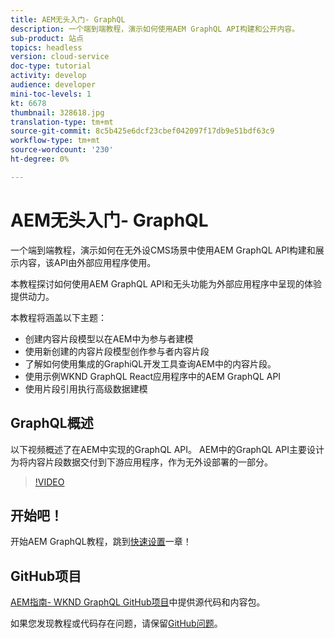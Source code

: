 ```yaml
---
title: AEM无头入门- GraphQL
description: 一个端到端教程，演示如何使用AEM GraphQL API构建和公开内容。
sub-product: 站点
topics: headless
version: cloud-service
doc-type: tutorial
activity: develop
audience: developer
mini-toc-levels: 1
kt: 6678
thumbnail: 328618.jpg
translation-type: tm+mt
source-git-commit: 8c5b425e6dcf23cbef042097f17db9e51bdf63c9
workflow-type: tm+mt
source-wordcount: '230'
ht-degree: 0%

---
```



# AEM无头入门- GraphQL

一个端到端教程，演示如何在无外设CMS场景中使用AEM GraphQL API构建和展示内容，该API由外部应用程序使用。

本教程探讨如何使用AEM GraphQL API和无头功能为外部应用程序中呈现的体验提供动力。

本教程将涵盖以下主题：

* 创建内容片段模型以在AEM中为参与者建模
* 使用新创建的内容片段模型创作参与者内容片段
* 了解如何使用集成的GraphiQL开发工具查询AEM中的内容片段。
* 使用示例WKND GraphQL React应用程序中的AEM GraphQL API
* 使用片段引用执行高级数据建模

## GraphQL概述

以下视频概述了在AEM中实现的GraphQL API。 AEM中的GraphQL API主要设计为将内容片段数据交付到下游应用程序，作为无外设部署的一部分。

>[!VIDEO](https://video.tv.adobe.com/v/328618/?quality=12&learn=on)

## 开始吧！

开始AEM GraphQL教程，跳到[快速设置](./setup.md)一章！

## GitHub项目

[AEM指南- WKND GraphQL GitHub项目](https://github.com/adobe/aem-guides-wknd-graphql)中提供源代码和内容包。

如果您发现教程或代码存在问题，请保留[GitHub问题](https://github.com/adobe/aem-guides-wknd-graphql/issues)。
